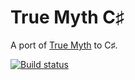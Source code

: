 # True Myth C♯
A port of [True Myth](https://github.com/chriskrycho/true-myth) to C♯.

[![Build status](https://ci.appveyor.com/api/projects/status/u5t8q5avhcoufimp/branch/next?svg=true)](https://ci.appveyor.com/project/aggieben/true-myth)
